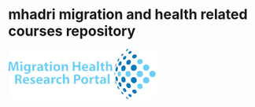 # mhadri migration and health related courses repository
![MHADRI LOGOG](./frontend/images/logo.png)
